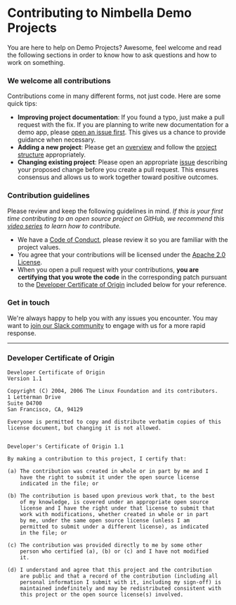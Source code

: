 # Contributing to Nimbella Demo Projects

You are here to help on Demo Projects? Awesome, feel welcome and read the following sections in order to know how to ask questions and how to work on something.


### We welcome all contributions

Contributions come in many different forms, not just code. Here are some quick tips:
- **Improving project documentation**: If you found a typo, just make a pull request with the fix. If you are planning to write new documentation for a demo app, please [open an issue first](../../issues/new/choose). This gives us a chance to provide guidance when necessary.
- **Adding a new project**: Please get an [overview](https://nimbella.io/downloads/nim/nim.html#overview-of-nimbella-projects-actions-and-deployment) and follow the [project structure](https://nimbella.io/downloads/nim/nim.html#about-projects) appropriately.
- **Changing existing project**: Please open an appropriate [issue](../../issues/new/choose) describing your proposed change before you create a pull request. This ensures consensus and allows us to work together toward positive outcomes.

### Contribution guidelines

Please review and keep the following guidelines in mind. _If this is your first time contributing to an open source project on GitHub, we recommend this [video series](https://egghead.io/courses/how-to-contribute-to-an-open-source-project-on-github) to learn how to contribute._
- We have a [Code of Conduct](CODE_OF_CONDUCT.md), please review it so you are familiar with the project values.
- You agree that your contributions will be licensed under the [Apache 2.0 License](LICENSE).
- When you open a pull request with your contributions, **you are certifying that you wrote the code** in the corresponding patch pursuant to the [Developer Certificate of Origin](#developer-certificate-of-origin) included below for your reference.

### Get in touch

We're always happy to help you with any issues you encounter. You may want to [join our Slack community](https://nimbella-community.slack.com/) to engage with us for a more rapid response.


---

### Developer Certificate of Origin

```
Developer Certificate of Origin
Version 1.1

Copyright (C) 2004, 2006 The Linux Foundation and its contributors.
1 Letterman Drive
Suite D4700
San Francisco, CA, 94129

Everyone is permitted to copy and distribute verbatim copies of this
license document, but changing it is not allowed.


Developer's Certificate of Origin 1.1

By making a contribution to this project, I certify that:

(a) The contribution was created in whole or in part by me and I
    have the right to submit it under the open source license
    indicated in the file; or

(b) The contribution is based upon previous work that, to the best
    of my knowledge, is covered under an appropriate open source
    license and I have the right under that license to submit that
    work with modifications, whether created in whole or in part
    by me, under the same open source license (unless I am
    permitted to submit under a different license), as indicated
    in the file; or

(c) The contribution was provided directly to me by some other
    person who certified (a), (b) or (c) and I have not modified
    it.

(d) I understand and agree that this project and the contribution
    are public and that a record of the contribution (including all
    personal information I submit with it, including my sign-off) is
    maintained indefinitely and may be redistributed consistent with
    this project or the open source license(s) involved.
```
